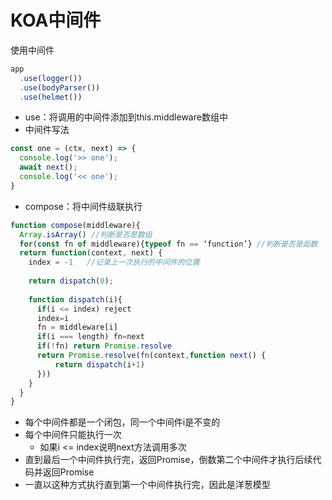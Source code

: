 # KOA中间件
使用中间件
```javascript
app
  .use(logger())
  .use(bodyParser())
  .use(helmet())
```
* use：将调用的中间件添加到this.middleware数组中
* 中间件写法
```javascript
const one = (ctx, next) => {
  console.log('>> one');
  await next();
  console.log('<< one');
}
```
* compose：将中间件级联执行
```javascript
function compose(middleware){
  Array.isArray() //判断是否是数组 
  for(const fn of middleware){typeof fn == ‘function’} //判断是否是函数 
  return function(context, next) {
    index = -1   //记录上一次执行的中间件的位置
    
    return dispatch(0);
    
    function dispatch(i){
      if(i <= index) reject  
      index=i
      fn = middleware[i]
      if(i === length) fn=next
      if(!fn) return Promise.resolve
      return Promise.resolve(fn(context,function next() {
	      return dispatch(i+1)
      }))
    }
  }
}
```
* 每个中间件都是一个闭包，同一个中间件i是不变的
* 每个中间件只能执行一次
    * 如果i <= index说明next方法调用多次
* 直到最后一个中间件执行完，返回Promise，倒数第二个中间件才执行后续代码并返回Promise
* 一直以这种方式执行直到第一个中间件执行完，因此是洋葱模型
